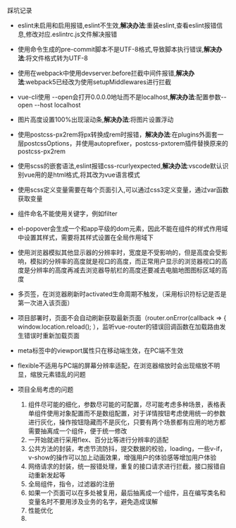 踩坑记录

- eslint未启用和启用报错,eslint不生效,**解决办法**:重装eslint,查看eslint报错信息,修改对应.eslintrc.js文件解决报错
- 使用命令生成的pre-commit脚本不是UTF-8格式,导致脚本执行错误,**解决办法**:将文件格式转为UTF-8
- 使用在webpack中使用devserver.before拦截中间件报错,**解决办法**:webpack5已经改为使用setupMiddlewares进行拦截
- vue-cli使用 --open会打开0.0.0.0地址而不是localhost,**解决办法**:配置参数--open --host localhost
- 图片高度设置100%出现滚动条,**解决办法**:将图片设置浮动
- 使用postcss-px2rem将px转换成rem时报错，**解决办法**:在plugins外面套一层postcssOptions，并使用autoprefixer，postcss-pxtorem插件替换原来的postcss-px2rem


- 使用scss的嵌套语法,eslint报错css-rcurlyexpected,**解决办法**:vscode默认识别vue用的是html格式,将其改为vue语言模式
- 使用scss定义变量需要在每个页面引入,可以通过css3定义变量，通过var函数获取变量
- 组件命名不能使用关键字，例如filter
- el-popover会生成一个和app平级的dom元素，因此不能在组件的样式作用域中设置其样式，需要将其样式设置在全局作用域下
- 使用浏览器模拟其他显示器的分辨率时，宽度是不受影响的，但是高度会受影响，模拟的分辨率的高度就是视口的高度，而正常用户显示的浏览器视口的高度是分辨率的高度再减去浏览器导航栏的高度还要减去电脑地图图标区域的高度
- 多页签，在浏览器刷新时activated生命周期不触发，（采用标识符标记是否是第一次进入该页面）
- 项目部署时，页面不会自动刷新获取最新页面（router.onError(callback => {  window.location.reload(); ），监听vue-router的错误回调函数在加载路由发生错误时重新加载页面
- meta标签中的viewport属性只在移动端生效，在PC端不生效
- flexible不适用与PC端的屏幕分辨率适配，在浏览器缩放时会出现缩放不明显，缩放元素错乱的问题

- 项目全局考虑的问题
  1. 组件尽可能的细化，参数尽可能的可配置，尽可能考虑多种场景，表格表单组件使用对象配置而不是数组配置，对于详情按钮考虑使用统一的参数进行灰化，操作按钮隐藏而不是灰化，只要有两个场景都有应用的地方都需要抽离成一个组件，便于统一修改
  2. 一开始就进行采用flex、百分比等进行分辨率的适配
  3. 公共方法的封装，考虑节流防抖，提交数据的校验，loading，一些v-if，v-show的操作可以加上动画效果，增强用户的体验感等增加用户体验
  4. 网络请求的封装，统一报错处理，重复的接口请求进行拦截，接口报错自动重新发起等
  5. 全局组件，指令，过滤器的注册
  6. 如果一个页面可以在多处被复用，最后抽离成一个组件，且在编写类名和变量名时不要用涉及业务的名字，避免造成误解
  7. 性能优化
  8. 